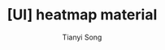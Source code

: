 ---
layout: post
title: "[UI] heatmap material"
author: "Tianyi Song"
categories: worklog
tags: [unreal, ui]
---